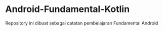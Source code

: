 # Android-Fundamental-Kotlin
Repository ini dibuat sebagai catatan pembelajaran Fundamental Android
